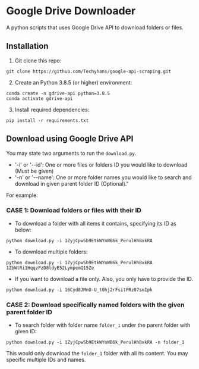 # Google Drive Downloader

A python scripts that uses Google Drive API to download folders or files.

## Installation 
1. Git clone this repo:
```
git clone https://github.com/Techyhans/google-api-scraping.git
```
2. Create an Python 3.8.5 (or higher) environment:
```
conda create -n gdrive-api python=3.8.5
conda activate gdrive-api
```
3. Install required dependencies:
```
pip install -r requirements.txt
```

## Download using Google Drive API
You may state two arguments to run the `download.py`.
- '-i' or '--id': One or more files or folders ID you would like to download (Must be given)
- '-n' or '--name': One or more folder names you would like to search and download in given parent folder ID (Optional)."

For example:
### CASE 1: Download folders or files with their ID
- To download a folder with all items it contains, specifying its ID as below:
```
python download.py -i 1ZyjCpwSb9EtkWYnWB6k_PerulHhBxkRA
```
- To download multiple folders:
```
python download.py -i 1ZyjCpwSb9EtkWYnWB6k_PerulHhBxkRA 1ZbWtRi1HqqzPzD8ldyE52LympemQ15Ze
```
- If you want to download a file only. Also, you only have to provide the ID.
```
python download.py -i 16Cyd8JMnO-U_t0hj2rFsitFRz07smIpk
```
### CASE 2: Download specifically named folders with the given parent folder ID
- To search folder with folder name `folder_1` under the parent folder with given ID:
```
python download.py -i 1ZyjCpwSb9EtkWYnWB6k_PerulHhBxkRA -n folder_1
```
This would only download the `folder_1` folder with all its content. You may specific multiple IDs and names.
